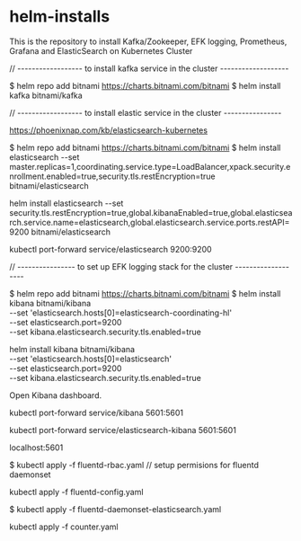 # helm-installs
This is the repository to install Kafka/Zookeeper, EFK logging, Prometheus, Grafana and ElasticSearch on Kubernetes Cluster


// ------------------ to install kafka service in the cluster -------------------

$ helm repo add bitnami https://charts.bitnami.com/bitnami
$ helm install kafka bitnami/kafka


// ------------------ to install elastic service in the cluster ----------------

https://phoenixnap.com/kb/elasticsearch-kubernetes

$ helm repo add bitnami https://charts.bitnami.com/bitnami
$ helm install elasticsearch --set master.replicas=1,coordinating.service.type=LoadBalancer,xpack.security.enrollment.enabled=true,security.tls.restEncryption=true bitnami/elasticsearch

helm install elasticsearch --set security.tls.restEncryption=true,global.kibanaEnabled=true,global.elasticsearch.service.name=elasticsearch,global.elasticsearch.service.ports.restAPI=9200 bitnami/elasticsearch

kubectl port-forward service/elasticsearch 9200:9200

// ---------------- to set up EFK logging stack for the cluster -------------------



$ helm repo add bitnami https://charts.bitnami.com/bitnami
$ helm install kibana bitnami/kibana \
  --set 'elasticsearch.hosts[0]=elasticsearch-coordinating-hl' \
  --set elasticsearch.port=9200 \
  --set kibana.elasticsearch.security.tls.enabled=true

helm install kibana bitnami/kibana \
  --set 'elasticsearch.hosts[0]=elasticsearch' \
  --set elasticsearch.port=9200 \
  --set kibana.elasticsearch.security.tls.enabled=true

Open Kibana dashboard.

kubectl port-forward service/kibana 5601:5601

kubectl port-forward service/elasticsearch-kibana 5601:5601

localhost:5601

$ kubectl apply -f fluentd-rbac.yaml // setup permisions for fluentd daemonset 

kubectl apply -f fluentd-config.yaml

$ kubectl apply -f fluentd-daemonset-elasticsearch.yaml

kubectl apply -f counter.yaml



